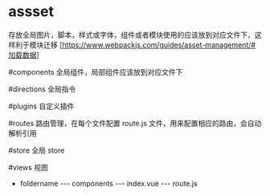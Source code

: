 # assset
存放全局图片，脚本，样式或字体，组件或者模块使用的应该放到对应文件下，这样利于模块迁移
[https://www.webpackjs.com/guides/asset-management/#加载数据]

#components
全局组件，局部组件应该放到对应文件下

#directions
全局指令

#plugins
自定义插件

#routes
路由管理，在每个文件配置 route.js 文件，用来配置相应的路由，会自动解析引用

#store
全局 store

#views
视图
- foldername
--- components
--- index.vue
--- route.js